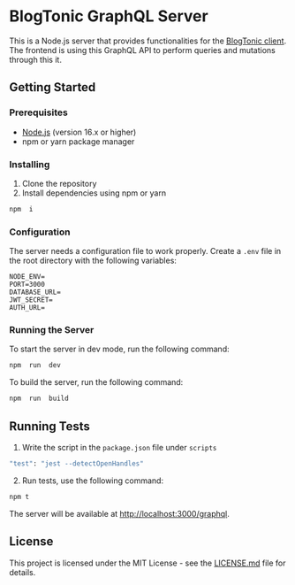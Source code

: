 # BlogTonic GraphQL Server

This is a Node.js server that provides functionalities for the [BlogTonic client](https://github.com/ramizwd/BlogTonic/). The frontend is using this GraphQL API to perform queries and mutations through this it.

## Getting Started

### Prerequisites

- [Node.js](https://nodejs.org/en) (version 16.x or higher)
- npm or yarn package manager

### Installing

1. Clone the repository
2. Install dependencies using npm or yarn

```bash
npm  i
```

### Configuration

The server needs a configuration file to work properly. Create a `.env` file in the root directory with the following variables:

```dotenv
NODE_ENV=
PORT=3000
DATABASE_URL=
JWT_SECRET=
AUTH_URL=
```

### Running the Server

To start the server in dev mode, run the following command:

```bash
npm  run  dev
```

To build the server, run the following command:

```bash
npm  run  build
```

## Running Tests

1. Write the script in the `package.json` file under `scripts`

```bash
"test": "jest --detectOpenHandles"
```

2. Run tests, use the following command:

```bash
npm t
```

The server will be available at [http://localhost:3000/graphql](http://localhost:3000/graphql).

## License

This project is licensed under the MIT License - see the [LICENSE.md](https://github.com/ramizwd/BlogTonic-backend/blob/main/LICENSE) file for details.

